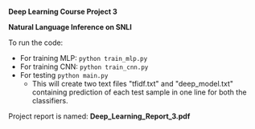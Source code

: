 **Deep Learning Course Project 3**

**Natural Language Inference on SNLI**

To run the code:

- For training MLP: 
	```python train_mlp.py```
- For training CNN: 
	```python train_cnn.py```
- For testing
	```python main.py```
  - This will create two text files "tfidf.txt" and "deep_model.txt" containing prediction of each test sample in one line for both the classifiers.
  
Project report is named: **Deep_Learning_Report_3.pdf**

